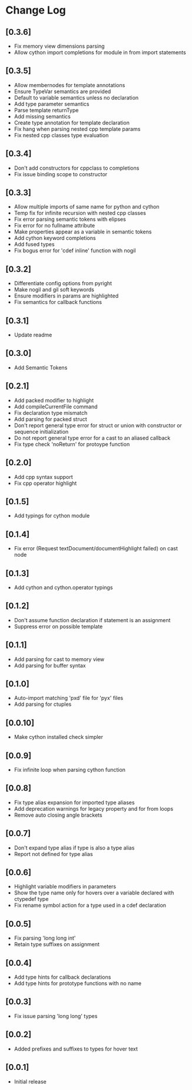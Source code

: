 # Change Log

## [0.3.6]

- Fix memory view dimensions parsing
- Allow cython import completions for module in from import statements

## [0.3.5]

- Allow membernodes for template annotations
- Ensure TypeVar semantics are provided
- Default to variable semantics unless no declaration
- Add type parameter semantics
- Parse template returnType
- Add missing semantics
- Create type annotation for template declaration
- Fix hang when parsing nested cpp template params
- Fix nested cpp classes type evaluation

## [0.3.4]

- Don't add constructors for cppclass to completions
- Fix issue binding scope to constructor

## [0.3.3]

- Allow multiple imports of same name for python and cython
- Temp fix for infinite recursion with nested cpp classes
- Fix error parsing semantic tokens with elipses
- Fix error for no fullname attribute
- Make properties appear as a variable in semantic tokens
- Add cython keyword completions
- Add fused types
- Fix bogus error for 'cdef inline' function with nogil

## [0.3.2]

- Differentiate config options from pyright
- Make nogil and gil soft keywords
- Ensure modifiers in params are highlighted
- Fix semantics for callback functions

## [0.3.1]

- Update readme

## [0.3.0]

- Add Semantic Tokens

## [0.2.1]

- Add packed modifier to highlight
- Add compileCurrentFile command
- Fix declaration type mismatch
- Add parsing for packed struct
- Don't report general type error for struct or union with constructor or sequence initialization
- Do not report general type error for a cast to an aliased callback
- Fix type check 'noReturn' for protoype function

## [0.2.0]

- Add cpp syntax support
- Fix cpp operator highlight

## [0.1.5]

- Add typings for cython module

## [0.1.4]

- Fix error (Request textDocument/documentHighlight failed) on cast node

## [0.1.3]

- Add cython and cython.operator typings

## [0.1.2]

- Don't assume function declaration if statement is an assignment
- Suppress error on possible template

## [0.1.1]

- Add parsing for cast to memory view
- Add parsing for buffer syntax

## [0.1.0]

- Auto-import matching 'pxd' file for 'pyx' files
- Add parsing for ctuples

## [0.0.10]

- Make cython installed check simpler

## [0.0.9]

- Fix infinite loop when parsing cython function

## [0.0.8]

- Fix type alias expansion for imported type aliases
- Add deprecation warnings for legacy property and for from loops
- Remove auto closing angle brackets

## [0.0.7]

- Don't expand type alias if type is also a type alias
- Report not defined for type alias

## [0.0.6]

- Highlight variable modifiers in parameters
- Show the type name only for hovers over a variable declared with ctypedef type
- Fix rename symbol action for a type used in a cdef declaration

## [0.0.5]

- Fix parsing 'long long int'
- Retain type suffixes on assignment

## [0.0.4]

- Add type hints for callback declarations
- Add type hints for prototype functions with no name

## [0.0.3]

- Fix issue parsing 'long long' types

## [0.0.2]

- Added prefixes and suffixes to types for hover text

## [0.0.1]

- Initial release
